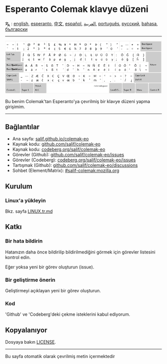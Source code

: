 # Esperanto Colemak klavye düzeni

<span><svg xmlns="http://www.w3.org/2000/svg" width="15" height="15" fill="none"
style="vertical-align: sub;" viewBox="0 0 24 24" stroke="currentColor"
stroke-width="2" stroke-linecap="round" stroke-linejoin="round"><path
class="st0" d="M2,16c0.1,0,8-5,9-7c0.6-1.3,1-5,1-5h3H1h7V1" /><line
class="st0" x1="4" y1="8" x2="12" y2="16" /><polygon class="st0"
points="15,19 21,19 23,23 18,11 13,23 " /></svg> : [english](README.md), [esperanto](README.eo.md), [中文](README.zh-CN.md), [español](README.es.md), [العربية](README.ar.md), [português](README.pt.md), [русский](README.ru.md), [bahasa](README.id.md), [български](README.bg.md)</span>

---

![Esperanto Colemak'ı önizleyin](./media/preview.png)

Bu benim Colemak'tan Esperanto'ya çevrilmiş bir klavye düzeni yapma girişimim.

---

## Bağlantılar

* Ana sayfa: [salif.github.io/colemak-eo](https://salif.github.io/colemak-eo/)
* Kaynak kodu: [github.com/salif/colemak-eo](https://github.com/salif/colemak-eo)
* Kaynak kodu: [codeberg.org/salif/colemak-eo](https://codeberg.org/salif/colemak-eo)
* Görevler (Github): [github.com/salif/colemak-eo/issues](https://github.com/salif/colemak-eo/issues)
* Görevler (Codeberg): [codeberg.org/salif/colemak-eo/issues](https://codeberg.org/salif/colemak-eo/issues)
* Tartışmak (Github): [github.com/salif/colemak-eo/discussions](https://github.com/salif/colemak-eo/discussions)
* Sohbet (Element/Matrix): [#salif-colemak:mozilla.org](https://matrix.to/#/#salif-colemak:mozilla.org)

## Kurulum

### Linux'a yükleyin

Bkz. sayfa [LINUX.tr.md](./LINUX.tr.md)

## Katkı

### Bir hata bildirin

Hatanızın daha önce bildirilip bildirilmediğini görmek için görevler listesini kontrol edin.

Eğer yoksa yeni bir görev oluşturun (issue).

### Bir geliştirme önerin

Geliştirmeyi açıklayan yeni bir görev oluşturun.

### Kod

'Github' ve 'Codeberg'deki çekme isteklerini kabul ediyorum.

## Kopyalanıyor

Dosyaya bakın [LICENSE](./LICENSE).

---

Bu sayfa otomatik olarak çevrilmiş metin içermektedir

